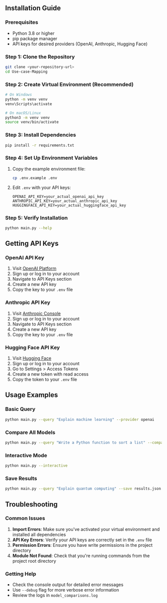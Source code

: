## Installation Guide

### Prerequisites
- Python 3.8 or higher
- pip package manager
- API keys for desired providers (OpenAI, Anthropic, Hugging Face)

### Step 1: Clone the Repository
```bash
git clone <your-repository-url>
cd Use-case-Mapping
```

### Step 2: Create Virtual Environment (Recommended)
```bash
# On Windows
python -m venv venv
venv\Scripts\activate

# On macOS/Linux
python3 -m venv venv
source venv/bin/activate
```

### Step 3: Install Dependencies
```bash
pip install -r requirements.txt
```

### Step 4: Set Up Environment Variables
1. Copy the example environment file:
   ```bash
   cp .env.example .env
   ```

2. Edit `.env` with your API keys:
   ```env
   OPENAI_API_KEY=your_actual_openai_api_key
   ANTHROPIC_API_KEY=your_actual_anthropic_api_key
   HUGGINGFACE_API_KEY=your_actual_huggingface_api_key
   ```

### Step 5: Verify Installation
```bash
python main.py --help
```

## Getting API Keys

### OpenAI API Key
1. Visit [OpenAI Platform](https://platform.openai.com)
2. Sign up or log in to your account
3. Navigate to API Keys section
4. Create a new API key
5. Copy the key to your `.env` file

### Anthropic API Key
1. Visit [Anthropic Console](https://console.anthropic.com)
2. Sign up or log in to your account
3. Navigate to API Keys section
4. Create a new API key
5. Copy the key to your `.env` file

### Hugging Face API Key
1. Visit [Hugging Face](https://huggingface.co)
2. Sign up or log in to your account
3. Go to Settings > Access Tokens
4. Create a new token with read access
5. Copy the token to your `.env` file

## Usage Examples

### Basic Query
```bash
python main.py --query "Explain machine learning" --provider openai
```

### Compare All Models
```bash
python main.py --query "Write a Python function to sort a list" --compare-all
```

### Interactive Mode
```bash
python main.py --interactive
```

### Save Results
```bash
python main.py --query "Explain quantum computing" --save results.json --visualize
```

## Troubleshooting

### Common Issues

1. **Import Errors**: Make sure you've activated your virtual environment and installed all dependencies
2. **API Key Errors**: Verify your API keys are correctly set in the `.env` file
3. **Permission Errors**: Ensure you have write permissions in the project directory
4. **Module Not Found**: Check that you're running commands from the project root directory

### Getting Help
- Check the console output for detailed error messages
- Use `--debug` flag for more verbose error information
- Review the logs in `model_comparisons.log`
